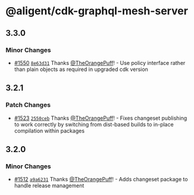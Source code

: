 # @aligent/cdk-graphql-mesh-server

## 3.3.0

### Minor Changes

- [#1550](https://github.com/aligent/cdk-constructs/pull/1550) [`8e63d31`](https://github.com/aligent/cdk-constructs/commit/8e63d312baf077fa21e0798a7d1a5115f8bf759b) Thanks [@TheOrangePuff](https://github.com/TheOrangePuff)! - Use policy interface rather than plain objects as required in upgraded cdk version

## 3.2.1

### Patch Changes

- [#1523](https://github.com/aligent/cdk-constructs/pull/1523) [`2550ceb`](https://github.com/aligent/cdk-constructs/commit/2550cebd411cf2cfd5b92deba17e18a5a3d3d012) Thanks [@TheOrangePuff](https://github.com/TheOrangePuff)! - Fixes changeset publishing to work correctly by switching from dist-based builds to in-place compilation within packages

## 3.2.0

### Minor Changes

- [#1512](https://github.com/aligent/cdk-constructs/pull/1512) [`a9a6231`](https://github.com/aligent/cdk-constructs/commit/a9a62319e4528ac2d23f3af96e96cb2427f242f8) Thanks [@TheOrangePuff](https://github.com/TheOrangePuff)! - Adds changeset package to handle release management
